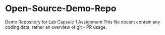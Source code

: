 # Open-Source-Demo-Repo
Demo Repository for Lab Capsule 1 Assignment
This file doesnt contain any coding data, rather an overview of git - PR usage.
